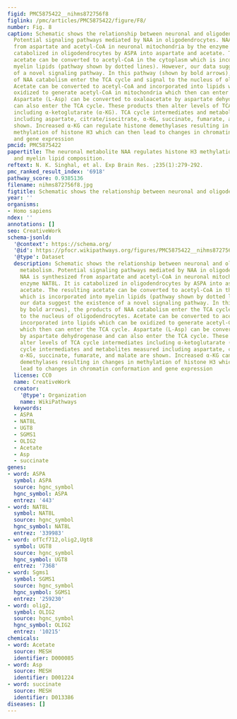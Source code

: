 ```yaml
---
figid: PMC5875422__nihms872756f8
figlink: /pmc/articles/PMC5875422/figure/F8/
number: Fig. 8
caption: Schematic shows the relationship between neuronal and oligodendrocyte metabolism.
  Potential signaling pathways mediated by NAA in oligodendrocytes. NAA is synthesized
  from aspartate and acetyl-CoA in neuronal mitochondria by the enzyme NAT8L. It is
  catabolized in oligodendrocytes by ASPA into aspartate and acetate. The resulting
  acetate can be converted to acetyl-CoA in the cytoplasm which is incorporated into
  myelin lipids (pathway shown by dotted lines). However, our data suggest the existence
  of a novel signaling pathway. In this pathway (shown by bold arrows), the products
  of NAA catabolism enter the TCA cycle and signal to the nucleus of oligodendrocytes.
  Acetate can be converted to acetyl-CoA and incorporated into lipids which can be
  oxidized to generate acetyl-CoA in mitochondria which then can enter the TCA cycle.
  Aspartate (L-Asp) can be converted to oxaloacetate by aspartate dehydrogenase and
  can also enter the TCA cycle. These products then alter levels of TCA cycle intermediates
  including α-ketoglutarate (α-KG). TCA cycle intermediates and metabolites measured
  including aspartate, citrate/isocitrate, α-KG, succinate, fumarate, and malate are
  shown. Increased α-KG can regulate histone demethylases resulting in changes in
  methylation of histone H3 which can then lead to changes in chromatin conformation
  and gene expression
pmcid: PMC5875422
papertitle: The neuronal metabolite NAA regulates histone H3 methylation in oligodendrocytes
  and myelin lipid composition.
reftext: N. K. Singhal, et al. Exp Brain Res. ;235(1):279-292.
pmc_ranked_result_index: '6918'
pathway_score: 0.9385136
filename: nihms872756f8.jpg
figtitle: Schematic shows the relationship between neuronal and oligodendrocyte metabolism
year: ''
organisms:
- Homo sapiens
ndex: ''
annotations: []
seo: CreativeWork
schema-jsonld:
  '@context': https://schema.org/
  '@id': https://pfocr.wikipathways.org/figures/PMC5875422__nihms872756f8.html
  '@type': Dataset
  description: Schematic shows the relationship between neuronal and oligodendrocyte
    metabolism. Potential signaling pathways mediated by NAA in oligodendrocytes.
    NAA is synthesized from aspartate and acetyl-CoA in neuronal mitochondria by the
    enzyme NAT8L. It is catabolized in oligodendrocytes by ASPA into aspartate and
    acetate. The resulting acetate can be converted to acetyl-CoA in the cytoplasm
    which is incorporated into myelin lipids (pathway shown by dotted lines). However,
    our data suggest the existence of a novel signaling pathway. In this pathway (shown
    by bold arrows), the products of NAA catabolism enter the TCA cycle and signal
    to the nucleus of oligodendrocytes. Acetate can be converted to acetyl-CoA and
    incorporated into lipids which can be oxidized to generate acetyl-CoA in mitochondria
    which then can enter the TCA cycle. Aspartate (L-Asp) can be converted to oxaloacetate
    by aspartate dehydrogenase and can also enter the TCA cycle. These products then
    alter levels of TCA cycle intermediates including α-ketoglutarate (α-KG). TCA
    cycle intermediates and metabolites measured including aspartate, citrate/isocitrate,
    α-KG, succinate, fumarate, and malate are shown. Increased α-KG can regulate histone
    demethylases resulting in changes in methylation of histone H3 which can then
    lead to changes in chromatin conformation and gene expression
  license: CC0
  name: CreativeWork
  creator:
    '@type': Organization
    name: WikiPathways
  keywords:
  - ASPA
  - NAT8L
  - UGT8
  - SGMS1
  - OLIG2
  - Acetate
  - Asp
  - succinate
genes:
- word: ASPA
  symbol: ASPA
  source: hgnc_symbol
  hgnc_symbol: ASPA
  entrez: '443'
- word: NAT8L
  symbol: NAT8L
  source: hgnc_symbol
  hgnc_symbol: NAT8L
  entrez: '339983'
- word: ofTcf712,olig2,Ugt8
  symbol: UGT8
  source: hgnc_symbol
  hgnc_symbol: UGT8
  entrez: '7368'
- word: Sgms1
  symbol: SGMS1
  source: hgnc_symbol
  hgnc_symbol: SGMS1
  entrez: '259230'
- word: olig2,
  symbol: OLIG2
  source: hgnc_symbol
  hgnc_symbol: OLIG2
  entrez: '10215'
chemicals:
- word: Acetate
  source: MESH
  identifier: D000085
- word: Asp
  source: MESH
  identifier: D001224
- word: succinate
  source: MESH
  identifier: D013386
diseases: []
---
```

